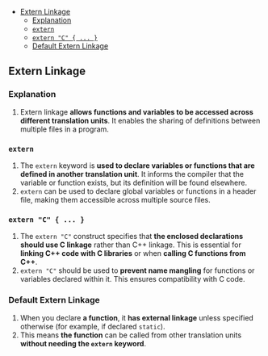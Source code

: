 <!-- vim-markdown-toc GFM -->

- [Extern Linkage](#extern-linkage)
  - [Explanation](#explanation)
  - [`extern`](#extern)
  - [`extern "C" { ... }`](#extern-c---)
  - [Default Extern Linkage](#default-extern-linkage)

<!-- vim-markdown-toc -->

## Extern Linkage

### Explanation

1. Extern linkage **allows functions and variables to be accessed across different translation
   units**. It enables the sharing of definitions between multiple files in a program.

### `extern`

1. The `extern` keyword is **used to declare variables or functions that are defined in another
   translation unit**. It informs the compiler that the variable or function exists, but its
   definition will be found elsewhere.
2. `extern` can be used to declare global variables or functions in a header file, making them
   accessible across multiple source files.

### `extern "C" { ... }`

1. The `extern "C"` construct specifies that **the enclosed declarations should use C linkage**
   rather than C++ linkage. This is essential for **linking C++ code with C libraries** or when
   **calling C functions from C++**.
2. `extern "C"` should be used to **prevent name mangling** for functions or variables declared
   within it. This ensures compatibility with C code.

### Default Extern Linkage

1. When you declare **a function**, it **has external linkage** unless specified otherwise (for
   example, if declared `static`).
2. This means **the function** can be called from other translation units **without needing the
   `extern` keyword**.

